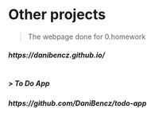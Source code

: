 # Other projects

> The webpage done for 0.homework
<h5>https://danibencz.github.io/<h5>
<br>
> To Do App
<h5>https://github.com/DaniBencz/todo-app<h5>
